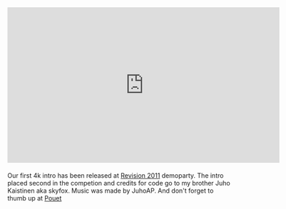 
<div style="float: left; padding-right: 20px; padding-bottom: 20px;">
<iframe width="610" height="350" src="https://www.youtube.com/embed/L6JFumMQxVc" frameborder="0" allowfullscreen></iframe>
</div>

Our first 4k intro has been released at [Revision 2011](http://www.revision-party.net/) demoparty. The intro placed second
in the competion and credits for code go to my brother Juho Kaistinen aka skyfox. Music was made by JuhoAP.
And don't forget to thumb up at [Pouet](http://pouet.net/prod.php?which=56859)

